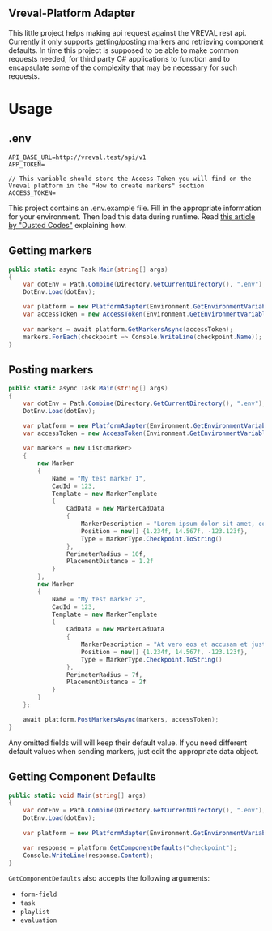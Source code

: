 ﻿## Vreval-Platform Adapter

This little project helps making api request against the VREVAL rest api. Currently it only supports getting/posting markers and retrieving component defaults. In time this project is supposed to be able to make common requests needed, for third party C# applications to function and to encapsulate some of the complexity that may be necessary for such requests.

# Usage

## .env

```text
API_BASE_URL=http://vreval.test/api/v1
APP_TOKEN=

// This variable should store the Access-Token you will find on the Vreval platform in the "How to create markers" section
ACCESS_TOKEN=
```

This project contains an .env.example file. Fill in the appropriate information for your environment. Then load this data during runtime. Read [this article by "Dusted Codes"](https://dusted.codes/dotenv-in-dotnet) explaining how.

## Getting markers
```c#
public static async Task Main(string[] args)
{
    var dotEnv = Path.Combine(Directory.GetCurrentDirectory(), ".env");
    DotEnv.Load(dotEnv);

    var platform = new PlatformAdapter(Environment.GetEnvironmentVariable("API_BASE_URL"));
    var accessToken = new AccessToken(Environment.GetEnvironmentVariable("ACCESS_TOKEN"));
    
    var markers = await platform.GetMarkersAsync(accessToken);
    markers.ForEach(checkpoint => Console.WriteLine(checkpoint.Name));
}
```

## Posting markers
```c#
public static async Task Main(string[] args)
{
    var dotEnv = Path.Combine(Directory.GetCurrentDirectory(), ".env");
    DotEnv.Load(dotEnv);

    var platform = new PlatformAdapter(Environment.GetEnvironmentVariable("API_BASE_URL"));
    var accessToken = new AccessToken(Environment.GetEnvironmentVariable("ACCESS_TOKEN"));
    
    var markers = new List<Marker>
    {
        new Marker
        {
            Name = "My test marker 1",
            CadId = 123,
            Template = new MarkerTemplate
            {
                CadData = new MarkerCadData
                {
                    MarkerDescription = "Lorem ipsum dolor sit amet, consetetur sadipscing elitr, sed diam nonumy eirmod tempor invidunt ut labore et dolore magna aliquyam",
                    Position = new[] {1.234f, 14.567f, -123.123f},
                    Type = MarkerType.Checkpoint.ToString()
                },
                PerimeterRadius = 10f,
                PlacementDistance = 1.2f
            }
        },
        new Marker
        {
            Name = "My test marker 2",
            CadId = 123,
            Template = new MarkerTemplate
            {
                CadData = new MarkerCadData
                {
                    MarkerDescription = "At vero eos et accusam et justo duo dolores et ea rebum. Stet clita kasd gubergren, no sea takimata sanctus est Lorem ipsum dolor sit amet.",
                    Position = new[] {1.234f, 14.567f, -123.123f},
                    Type = MarkerType.Checkpoint.ToString()
                },
                PerimeterRadius = 7f,
                PlacementDistance = 2f
            }
        }
    };

    await platform.PostMarkersAsync(markers, accessToken);
}
```
Any omitted fields will will keep their default value. If you need different default values when sending markers, just edit the appropriate data object.

## Getting Component Defaults

```c#
public static void Main(string[] args)
{
    var dotEnv = Path.Combine(Directory.GetCurrentDirectory(), ".env");
    DotEnv.Load(dotEnv);
    
    var platform = new PlatformAdapter(Environment.GetEnvironmentVariable("API_BASE_URL"));

    var response = platform.GetComponentDefaults("checkpoint");
    Console.WriteLine(response.Content);
}
```

`GetComponentDefaults` also accepts the following arguments:

- `form-field`
- `task`
- `playlist`
- `evaluation`
